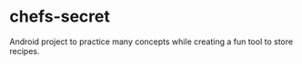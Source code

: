 # chefs-secret
Android project to practice many concepts while creating a fun tool to store recipes.
